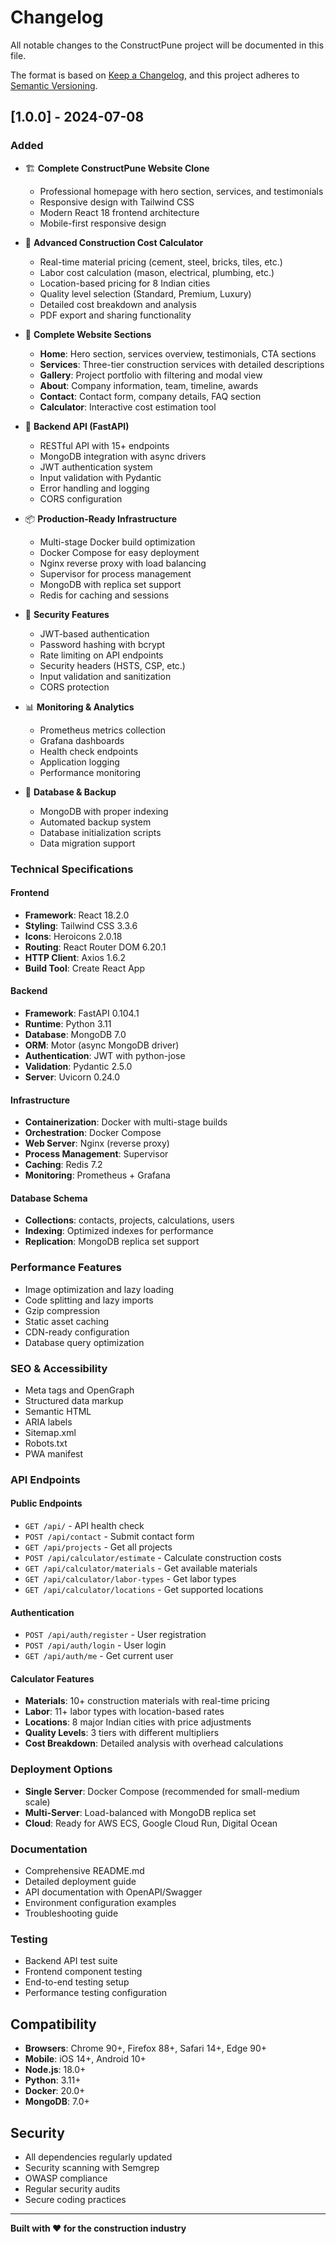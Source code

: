 # Changelog

All notable changes to the ConstructPune project will be documented in this file.

The format is based on [Keep a Changelog](https://keepachangelog.com/en/1.0.0/),
and this project adheres to [Semantic Versioning](https://semver.org/spec/v2.0.0.html).

## [1.0.0] - 2024-07-08

### Added
- 🏗️ **Complete ConstructPune Website Clone**
  - Professional homepage with hero section, services, and testimonials
  - Responsive design with Tailwind CSS
  - Modern React 18 frontend architecture
  - Mobile-first responsive design

- 🧮 **Advanced Construction Cost Calculator**
  - Real-time material pricing (cement, steel, bricks, tiles, etc.)
  - Labor cost calculation (mason, electrical, plumbing, etc.)
  - Location-based pricing for 8 Indian cities
  - Quality level selection (Standard, Premium, Luxury)
  - Detailed cost breakdown and analysis
  - PDF export and sharing functionality

- 🎨 **Complete Website Sections**
  - **Home**: Hero section, services overview, testimonials, CTA sections
  - **Services**: Three-tier construction services with detailed descriptions
  - **Gallery**: Project portfolio with filtering and modal view
  - **About**: Company information, team, timeline, awards
  - **Contact**: Contact form, company details, FAQ section
  - **Calculator**: Interactive cost estimation tool

- 🔧 **Backend API (FastAPI)**
  - RESTful API with 15+ endpoints
  - MongoDB integration with async drivers
  - JWT authentication system
  - Input validation with Pydantic
  - Error handling and logging
  - CORS configuration

- 📦 **Production-Ready Infrastructure**
  - Multi-stage Docker build optimization
  - Docker Compose for easy deployment
  - Nginx reverse proxy with load balancing
  - Supervisor for process management
  - MongoDB with replica set support
  - Redis for caching and sessions

- 🔐 **Security Features**
  - JWT-based authentication
  - Password hashing with bcrypt
  - Rate limiting on API endpoints
  - Security headers (HSTS, CSP, etc.)
  - Input validation and sanitization
  - CORS protection

- 📊 **Monitoring & Analytics**
  - Prometheus metrics collection
  - Grafana dashboards
  - Health check endpoints
  - Application logging
  - Performance monitoring

- 💾 **Database & Backup**
  - MongoDB with proper indexing
  - Automated backup system
  - Database initialization scripts
  - Data migration support

### Technical Specifications

#### Frontend
- **Framework**: React 18.2.0
- **Styling**: Tailwind CSS 3.3.6
- **Icons**: Heroicons 2.0.18
- **Routing**: React Router DOM 6.20.1
- **HTTP Client**: Axios 1.6.2
- **Build Tool**: Create React App

#### Backend
- **Framework**: FastAPI 0.104.1
- **Runtime**: Python 3.11
- **Database**: MongoDB 7.0
- **ORM**: Motor (async MongoDB driver)
- **Authentication**: JWT with python-jose
- **Validation**: Pydantic 2.5.0
- **Server**: Uvicorn 0.24.0

#### Infrastructure
- **Containerization**: Docker with multi-stage builds
- **Orchestration**: Docker Compose
- **Web Server**: Nginx (reverse proxy)
- **Process Management**: Supervisor
- **Caching**: Redis 7.2
- **Monitoring**: Prometheus + Grafana

#### Database Schema
- **Collections**: contacts, projects, calculations, users
- **Indexing**: Optimized indexes for performance
- **Replication**: MongoDB replica set support

### Performance Features
- Image optimization and lazy loading
- Code splitting and lazy imports
- Gzip compression
- Static asset caching
- CDN-ready configuration
- Database query optimization

### SEO & Accessibility
- Meta tags and OpenGraph
- Structured data markup
- Semantic HTML
- ARIA labels
- Sitemap.xml
- Robots.txt
- PWA manifest

### API Endpoints

#### Public Endpoints
- `GET /api/` - API health check
- `POST /api/contact` - Submit contact form
- `GET /api/projects` - Get all projects
- `POST /api/calculator/estimate` - Calculate construction costs
- `GET /api/calculator/materials` - Get available materials
- `GET /api/calculator/labor-types` - Get labor types
- `GET /api/calculator/locations` - Get supported locations

#### Authentication
- `POST /api/auth/register` - User registration
- `POST /api/auth/login` - User login
- `GET /api/auth/me` - Get current user

#### Calculator Features
- **Materials**: 10+ construction materials with real-time pricing
- **Labor**: 11+ labor types with location-based rates
- **Locations**: 8 major Indian cities with price adjustments
- **Quality Levels**: 3 tiers with different multipliers
- **Cost Breakdown**: Detailed analysis with overhead calculations

### Deployment Options
- **Single Server**: Docker Compose (recommended for small-medium scale)
- **Multi-Server**: Load-balanced with MongoDB replica set
- **Cloud**: Ready for AWS ECS, Google Cloud Run, Digital Ocean

### Documentation
- Comprehensive README.md
- Detailed deployment guide
- API documentation with OpenAPI/Swagger
- Environment configuration examples
- Troubleshooting guide

### Testing
- Backend API test suite
- Frontend component testing
- End-to-end testing setup
- Performance testing configuration

## Compatibility

- **Browsers**: Chrome 90+, Firefox 88+, Safari 14+, Edge 90+
- **Mobile**: iOS 14+, Android 10+
- **Node.js**: 18.0+
- **Python**: 3.11+
- **Docker**: 20.0+
- **MongoDB**: 7.0+

## Security

- All dependencies regularly updated
- Security scanning with Semgrep
- OWASP compliance
- Regular security audits
- Secure coding practices

---

**Built with ❤️ for the construction industry**
